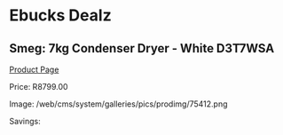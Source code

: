 
# Ebucks Dealz
## Smeg: 7kg Condenser Dryer - White D3T7WSA
[Product Page](https://www.ebucks.com/web/shop/productSelected.do?prodId=1173300352&catId=704981826)

Price: R8799.00

Image: /web/cms/system/galleries/pics/prodimg/75412.png

Savings: 


	